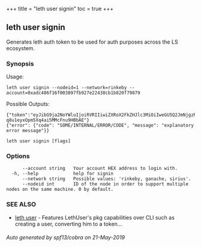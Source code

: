 +++
title = "leth user signin"
toc = true
+++
## leth user signin

Generates leth auth token to be used for auth purposes across the LS ecosystem.

### Synopsis


Usage:

	leth user signin --nodeid=1 --network=rinkeby --account=0xadc486f16f003897fb927e22438cb1b820f79879

Possible Outputs:

	{"token":"eyJibG9ja2NoYWluIjoiRVRIIiwiZXRoX2FkZHJlc3MiOiIweGU5Q2JmNjgzRjQ3OTkwMTEzNGE3QTc4RTkxYzljNTIzM2I4RjlDMDQiLCJpYXQiOjMwNTA0NjcsImVhdCI6MzA1MDUyN30.VkAWASrD/20MggH2laXjPlcFpVVPsoLniyTyyTPwFoYV5EQfZG/p/YP-q8u1eyxOpm5Xq4ai5MMcFnu9HBbAE"}
	{"error": {"code": "SOME/INTERNAL/ERROR/CODE", "message": "explanatory error message"}}


```
leth user signin [flags]
```

### Options

```
      --account string   Your account HEX address to login with.
  -h, --help             help for signin
      --network string   Possible values: 'rinkeby, ganache, sirius'.
      --nodeid int       ID of the node in order to support multiple nodes on the same machine. 0 by default.
```

### SEE ALSO

* [leth user](/cli-docs/leth/user/)	 - Features LethUser's pkg capabilities over CLI such as creating a user, converting him to a token...

###### Auto generated by spf13/cobra on 21-May-2019
